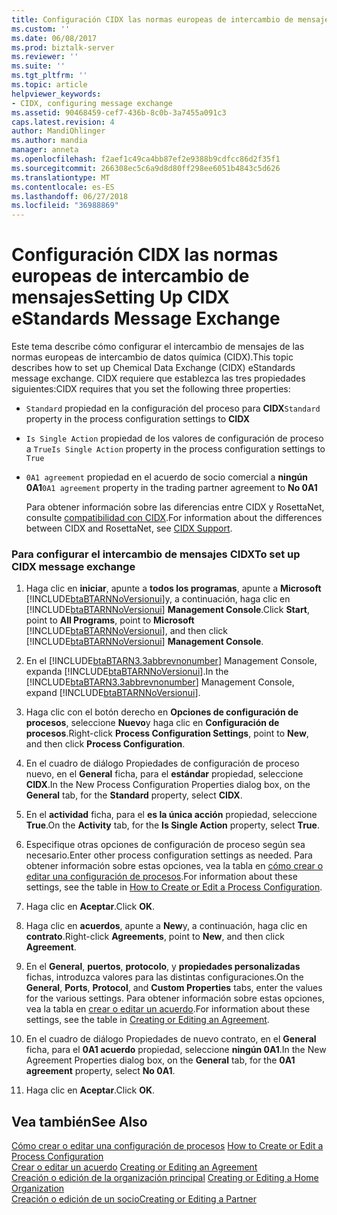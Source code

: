 ```yaml
---
title: Configuración CIDX las normas europeas de intercambio de mensajes | Microsoft Docs
ms.custom: ''
ms.date: 06/08/2017
ms.prod: biztalk-server
ms.reviewer: ''
ms.suite: ''
ms.tgt_pltfrm: ''
ms.topic: article
helpviewer_keywords:
- CIDX, configuring message exchange
ms.assetid: 90468459-cef7-436b-8c0b-3a7455a091c3
caps.latest.revision: 4
author: MandiOhlinger
ms.author: mandia
manager: anneta
ms.openlocfilehash: f2aef1c49ca4bb87ef2e9388b9cdfcc86d2f35f1
ms.sourcegitcommit: 266308ec5c6a9d8d80ff298ee6051b4843c5d626
ms.translationtype: MT
ms.contentlocale: es-ES
ms.lasthandoff: 06/27/2018
ms.locfileid: "36988869"
---
```

# <a name="setting-up-cidx-estandards-message-exchange"></a><span data-ttu-id="80494-102">Configuración CIDX las normas europeas de intercambio de mensajes</span><span class="sxs-lookup"><span data-stu-id="80494-102">Setting Up CIDX eStandards Message Exchange</span></span>
<span data-ttu-id="80494-103">Este tema describe cómo configurar el intercambio de mensajes de las normas europeas de intercambio de datos química (CIDX).</span><span class="sxs-lookup"><span data-stu-id="80494-103">This topic describes how to set up Chemical Data Exchange (CIDX) eStandards message exchange.</span></span> <span data-ttu-id="80494-104">CIDX requiere que establezca las tres propiedades siguientes:</span><span class="sxs-lookup"><span data-stu-id="80494-104">CIDX requires that you set the following three properties:</span></span>  
  
- <span data-ttu-id="80494-105">`Standard` propiedad en la configuración del proceso para **CIDX**</span><span class="sxs-lookup"><span data-stu-id="80494-105">`Standard` property in the process configuration settings to **CIDX**</span></span>  
  
- <span data-ttu-id="80494-106">`Is Single Action` propiedad de los valores de configuración de proceso a `True`</span><span class="sxs-lookup"><span data-stu-id="80494-106">`Is Single Action` property in the process configuration settings to `True`</span></span>  
  
- <span data-ttu-id="80494-107">`0A1 agreement` propiedad en el acuerdo de socio comercial a **ningún 0A1**</span><span class="sxs-lookup"><span data-stu-id="80494-107">`0A1 agreement` property in the trading partner agreement to **No 0A1**</span></span>  
  
  <span data-ttu-id="80494-108">Para obtener información sobre las diferencias entre CIDX y RosettaNet, consulte [compatibilidad con CIDX](../../adapters-and-accelerators/accelerator-rosettanet/cidx-support.md).</span><span class="sxs-lookup"><span data-stu-id="80494-108">For information about the differences between CIDX and RosettaNet, see [CIDX Support](../../adapters-and-accelerators/accelerator-rosettanet/cidx-support.md).</span></span>  
  
### <a name="to-set-up-cidx-message-exchange"></a><span data-ttu-id="80494-109">Para configurar el intercambio de mensajes CIDX</span><span class="sxs-lookup"><span data-stu-id="80494-109">To set up CIDX message exchange</span></span>  
  
1. <span data-ttu-id="80494-110">Haga clic en **iniciar**, apunte a **todos los programas**, apunte a **Microsoft** [!INCLUDE[btaBTARNNoVersionui](../../includes/btabtarnnoversionui-md.md)]y, a continuación, haga clic en [!INCLUDE[btaBTARNNoVersionui](../../includes/btabtarnnoversionui-md.md)] **Management Console**.</span><span class="sxs-lookup"><span data-stu-id="80494-110">Click **Start**, point to **All Programs**, point to **Microsoft** [!INCLUDE[btaBTARNNoVersionui](../../includes/btabtarnnoversionui-md.md)], and then click [!INCLUDE[btaBTARNNoVersionui](../../includes/btabtarnnoversionui-md.md)] **Management Console**.</span></span>  
  
2. <span data-ttu-id="80494-111">En el [!INCLUDE[btaBTARN3.3abbrevnonumber](../../includes/btabtarn3-3abbrevnonumber-md.md)] Management Console, expanda [!INCLUDE[btaBTARNNoVersionui](../../includes/btabtarnnoversionui-md.md)].</span><span class="sxs-lookup"><span data-stu-id="80494-111">In the [!INCLUDE[btaBTARN3.3abbrevnonumber](../../includes/btabtarn3-3abbrevnonumber-md.md)] Management Console, expand [!INCLUDE[btaBTARNNoVersionui](../../includes/btabtarnnoversionui-md.md)].</span></span>  
  
3. <span data-ttu-id="80494-112">Haga clic con el botón derecho en **Opciones de configuración de procesos**, seleccione **Nuevo**y haga clic en **Configuración de procesos**.</span><span class="sxs-lookup"><span data-stu-id="80494-112">Right-click **Process Configuration Settings**, point to **New**, and then click **Process Configuration**.</span></span>  
  
4. <span data-ttu-id="80494-113">En el cuadro de diálogo Propiedades de configuración de proceso nuevo, en el **General** ficha, para el **estándar** propiedad, seleccione **CIDX**.</span><span class="sxs-lookup"><span data-stu-id="80494-113">In the New Process Configuration Properties dialog box, on the **General** tab, for the **Standard** property, select **CIDX**.</span></span>  
  
5. <span data-ttu-id="80494-114">En el **actividad** ficha, para el **es la única acción** propiedad, seleccione **True**.</span><span class="sxs-lookup"><span data-stu-id="80494-114">On the **Activity** tab, for the **Is Single Action** property, select **True**.</span></span>  
  
6. <span data-ttu-id="80494-115">Especifique otras opciones de configuración de proceso según sea necesario.</span><span class="sxs-lookup"><span data-stu-id="80494-115">Enter other process configuration settings as needed.</span></span> <span data-ttu-id="80494-116">Para obtener información sobre estas opciones, vea la tabla en [cómo crear o editar una configuración de procesos](../../adapters-and-accelerators/accelerator-rosettanet/how-to-create-or-edit-a-process-configuration.md).</span><span class="sxs-lookup"><span data-stu-id="80494-116">For information about these settings, see the table in [How to Create or Edit a Process Configuration](../../adapters-and-accelerators/accelerator-rosettanet/how-to-create-or-edit-a-process-configuration.md).</span></span>  
  
7. <span data-ttu-id="80494-117">Haga clic en **Aceptar**.</span><span class="sxs-lookup"><span data-stu-id="80494-117">Click **OK**.</span></span>  
  
8. <span data-ttu-id="80494-118">Haga clic en **acuerdos**, apunte a **New**y, a continuación, haga clic en **contrato**.</span><span class="sxs-lookup"><span data-stu-id="80494-118">Right-click **Agreements**, point to **New**, and then click **Agreement**.</span></span>  
  
9. <span data-ttu-id="80494-119">En el **General**, **puertos**, **protocolo**, y **propiedades personalizadas** fichas, introduzca valores para las distintas configuraciones.</span><span class="sxs-lookup"><span data-stu-id="80494-119">On the **General**, **Ports**, **Protocol**, and **Custom Properties** tabs, enter the values for the various settings.</span></span> <span data-ttu-id="80494-120">Para obtener información sobre estas opciones, vea la tabla en [crear o editar un acuerdo](../../adapters-and-accelerators/accelerator-rosettanet/creating-or-editing-an-agreement.md).</span><span class="sxs-lookup"><span data-stu-id="80494-120">For information about these settings, see the table in [Creating or Editing an Agreement](../../adapters-and-accelerators/accelerator-rosettanet/creating-or-editing-an-agreement.md).</span></span>  
  
10. <span data-ttu-id="80494-121">En el cuadro de diálogo Propiedades de nuevo contrato, en el **General** ficha, para el **0A1 acuerdo** propiedad, seleccione **ningún 0A1**.</span><span class="sxs-lookup"><span data-stu-id="80494-121">In the New Agreement Properties dialog box, on the **General** tab, for the **0A1 agreement** property, select **No 0A1**.</span></span>  
  
11. <span data-ttu-id="80494-122">Haga clic en **Aceptar**.</span><span class="sxs-lookup"><span data-stu-id="80494-122">Click **OK**.</span></span>  
  
## <a name="see-also"></a><span data-ttu-id="80494-123">Vea también</span><span class="sxs-lookup"><span data-stu-id="80494-123">See Also</span></span>  
 <span data-ttu-id="80494-124">[Cómo crear o editar una configuración de procesos](../../adapters-and-accelerators/accelerator-rosettanet/how-to-create-or-edit-a-process-configuration.md) </span><span class="sxs-lookup"><span data-stu-id="80494-124">[How to Create or Edit a Process Configuration](../../adapters-and-accelerators/accelerator-rosettanet/how-to-create-or-edit-a-process-configuration.md) </span></span>  
 <span data-ttu-id="80494-125">[Crear o editar un acuerdo](../../adapters-and-accelerators/accelerator-rosettanet/creating-or-editing-an-agreement.md) </span><span class="sxs-lookup"><span data-stu-id="80494-125">[Creating or Editing an Agreement](../../adapters-and-accelerators/accelerator-rosettanet/creating-or-editing-an-agreement.md) </span></span>  
 <span data-ttu-id="80494-126">[Creación o edición de la organización principal](../../adapters-and-accelerators/accelerator-rosettanet/creating-or-editing-a-home-organization.md) </span><span class="sxs-lookup"><span data-stu-id="80494-126">[Creating or Editing a Home Organization](../../adapters-and-accelerators/accelerator-rosettanet/creating-or-editing-a-home-organization.md) </span></span>  
 [<span data-ttu-id="80494-127">Creación o edición de un socio</span><span class="sxs-lookup"><span data-stu-id="80494-127">Creating or Editing a Partner</span></span>](../../adapters-and-accelerators/accelerator-rosettanet/creating-or-editing-a-partner.md)